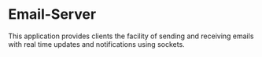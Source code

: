 # Email-Server
This application provides clients the facility of sending and receiving emails with real time updates and notifications using sockets. 
